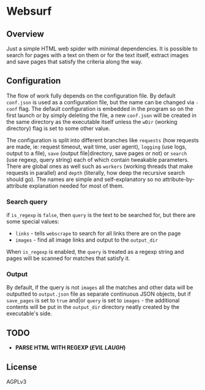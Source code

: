 # Websurf

## Overview

Just a simple HTML web spider with minimal dependencies. It is possible to search for pages with a text on them or for the text itself, extract images and save pages that satisfy the criteria along the way.

## Configuration

The flow of work fully depends on the configuration file. By default `conf.json` is used as a configuration file, but the name can be changed via `-conf` flag. The default configuration is embedded in the program so on the first launch or by simply deleting the file, a new `conf.json` will be created in the same directory as the executable itself unless the `wDir` (working directory) flag is set to some other value.

The configuration is split into different branches like `requests` (how requests are made, ie: request timeout, wait time, user agent), `logging` (use logs, output to a file), `save` (output file|directory, save pages or not) or `search` (use regexp, query string) each of which contain tweakable parameters. There are global ones as well such as `workers` (working threads that make requests in parallel) and `depth` (literally, how deep the recursive search should go). The names are simple and self-explanatory so no attribute-by-attribute explanation needed for most of them.


### Search query

if `is_regexp` is `false`, then `query` is the text to be searched for, but there are some special values:

- `links` - tells `webscrape` to search for all links there are on the page
- `images` - find all image links and output to the `output_dir`

When `is_regexp` is enabled, the `query` is treated as a regexp string and pages will be scanned for matches that satisfy it.

### Output

By default, if the query is not `images` all the matches and other data will be outputted to `output.json` file as separate continuous JSON objects, but if `save_pages` is set to `true` and|or `query` is set to `images` - the additional contents will be put in the `output_dir` directory neatly created by the executable's side.

## TODO

- **PARSE HTML WITH REGEXP (_EVIL LAUGH_)**

## License
AGPLv3